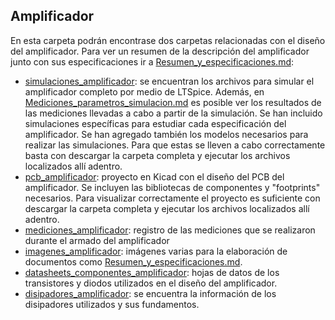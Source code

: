 ## Amplificador

En esta carpeta podrán encontrase dos carpetas relacionadas con el diseño del amplificador. Para ver un resumen de la descripción del amplificador junto con sus especificaciones ir a [Resumen_y_especificaciones.md](Resumen_y_especificaciones.md):

- [simulaciones_amplificador](https://github.com/jpgoyret/tp-final-ruiz-goyret-DCE-FIUBA-1C2019/tree/develop/Amplificador/simulaciones_amplificador): se encuentran los archivos para simular el amplificador completo por medio de LTSpice. Además, en [Mediciones_parametros_simulacion.md](simulaciones_amplificador/Mediciones_parametros_simulacion.md) es posible ver los resultados de las mediciones llevadas a cabo a partir de la simulación. Se han incluido simulaciones específicas para estudiar cada especificación del amplificador. Se han agregado también los modelos necesarios para realizar las simulaciones. Para que estas se lleven a cabo correctamente basta con descargar la carpeta completa y ejecutar los archivos localizados allí adentro. 
- [pcb_amplificador](https://github.com/jpgoyret/tp-final-ruiz-goyret-DCE-FIUBA-1C2019/tree/develop/Amplificador/pcb_amplificador): proyecto en Kicad con el diseño del PCB del amplificador. Se incluyen las bibliotecas de componentes y "footprints" necesarios. Para visualizar correctamente el proyecto es suficiente con descargar la carpeta completa y ejecutar los archivos localizados allí adentro.
- [mediciones_amplificador](https://github.com/jpgoyret/tp-final-ruiz-goyret-DCE-FIUBA-1C2019/tree/develop/Amplificador/mediciones_amplificador): registro de las mediciones que se realizaron durante el armado del amplificador
- [imagenes_amplificador](https://github.com/jpgoyret/tp-final-ruiz-goyret-DCE-FIUBA-1C2019/tree/develop/Amplificador/imagenes_amplificador): imágenes varias para la elaboración de documentos como [Resumen_y_especificaciones.md](Resumen_y_especificaciones.md).
- [datasheets_componentes_amplificador](https://github.com/jpgoyret/tp-final-ruiz-goyret-DCE-FIUBA-1C2019/tree/develop/datasheets_componentes_amplificador): hojas de datos de los transistores y diodos utilizados en el diseño del amplificador.
- [disipadores_amplificador](https://github.com/jpgoyret/tp-final-ruiz-goyret-DCE-FIUBA-1C2019/tree/develop/disipadores_amplificador): se encuentra la información de los disipadores utilizados y sus fundamentos.




